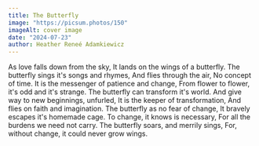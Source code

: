 ```yaml
---
title: The Butterfly
image: "https://picsum.photos/150"
imageAlt: cover image
date: "2024-07-23"
author: Heather Reneé Adamkiewicz
---
```


As love falls down from the sky,
It lands on the wings of a butterfly.
The butterfly sings it's songs and rhymes,
And flies through the air, No concept of time.
It is the messenger of patience and change,
From flower to flower, it's odd and it's strange.
The butterfly can transform it's world.
And give way to new beginnings, unfurled,
It is the keeper of transformation,
And flies on faith and imagination.
The butterfly as no fear of change,
It bravely escapes it's homemade cage.
To change, it knows is necessary,
For all the burdens we need not carry.
The butterfly soars, and merrily sings,
For, without change, it could never grow wings.
